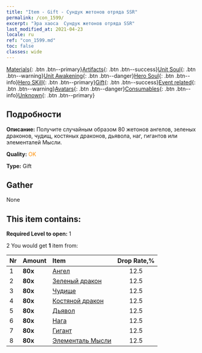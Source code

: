 ```yaml
---
title: "Item - Gift - Сундук жетонов отряда SSR"
permalink: /con_1599/
excerpt: "Эра хаоса  Сундук жетонов отряда SSR"
last_modified_at: 2021-04-23
locale: ru
ref: "con_1599.md"
toc: false
classes: wide
---
```

 [Materials](/ItemsRU/){: .btn .btn--primary}[Artifacts](/ItemsRU/Artifacts/){: .btn .btn--success}[Unit Soul](/ItemsRU/UnitSoul/){: .btn .btn--warning}[Unit Awakening](/ItemsRU/UnitAwakening/){: .btn .btn--danger}[Hero Soul](/ItemsRU/HeroSoul/){: .btn .btn--info}[Hero SKill](/ItemsRU/HeroSkill/){: .btn .btn--primary}[Gift](/ItemsRU/Gift/){: .btn .btn--success}[Event related](/ItemsRU/Events/){: .btn .btn--warning}[Avatars](/ItemsRU/Avatars/){: .btn .btn--danger}[Consumables](/ItemsRU/Consumables/){: .btn .btn--info}[Unknown](/ItemsRU/Unknown/){: .btn .btn--primary}

## Подробности
 **Описание:** Получите случайным образом 80 жетонов ангелов, зеленых драконов, чудищ, костяных драконов, дьявола, наг, гигантов или элементалей Мысли.

 **Quality:** <span style="color: #FF8C00">OK</span>

 **Type:** Gift

## Gather

  None

## This item contains:

 **Required Level to open:** 1

 2 You would get **1** item  from:

  | Nr | Amount |     Item    | Drop Rate,% |
  |:---|:-------|:------------|:---------:|
  | 1 |  **80x** | [Ангел](/ItemsRU/unt_196/) | 12.5 | 
  | 2 |  **80x** | [Зеленый дракон](/ItemsRU/unt_205/) | 12.5 | 
  | 3 |  **80x** | [Чудище](/ItemsRU/unt_223/) | 12.5 | 
  | 4 |  **80x** | [Костяной дракон](/ItemsRU/unt_214/) | 12.5 | 
  | 5 |  **80x** | [Дьявол](/ItemsRU/unt_232/) | 12.5 | 
  | 6 |  **80x** | [Нага](/ItemsRU/unt_240/) | 12.5 | 
  | 7 |  **80x** | [Гигант](/ItemsRU/unt_241/) | 12.5 | 
  | 8 |  **80x** | [Элементаль Мысли](/ItemsRU/unt_267/) | 12.5 | 
